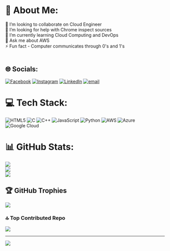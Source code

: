 # 💫 About Me:
👯 I’m looking to collaborate on Cloud Engineer<br>🤝 I’m looking for help with Chrome inspect sources<br>🌱 I’m currently learning Cloud Computing and DevOps<br>💬 Ask me about AWS<br>⚡ Fun fact - Computer communicates through 0's and 1's‍<br><br>


## 🌐 Socials:
[![Facebook](https://img.shields.io/badge/Facebook-%231877F2.svg?logo=Facebook&logoColor=white)](https://facebook.com/jltalokraj87) [![Instagram](https://img.shields.io/badge/Instagram-%23E4405F.svg?logo=Instagram&logoColor=white)](https://instagram.com/jltalokraj) [![LinkedIn](https://img.shields.io/badge/LinkedIn-%230077B5.svg?logo=linkedin&logoColor=white)](https://linkedin.com/in/jlt-alok-raj) [![email](https://img.shields.io/badge/Email-D14836?logo=gmail&logoColor=white)](mailto:alokraj87094@gmail.com) 

# 💻 Tech Stack:
![HTML5](https://img.shields.io/badge/html5-%23E34F26.svg?style=for-the-badge&logo=html5&logoColor=white) ![C](https://img.shields.io/badge/c-%2300599C.svg?style=for-the-badge&logo=c&logoColor=white) ![C++](https://img.shields.io/badge/c++-%2300599C.svg?style=for-the-badge&logo=c%2B%2B&logoColor=white) ![JavaScript](https://img.shields.io/badge/javascript-%23323330.svg?style=for-the-badge&logo=javascript&logoColor=%23F7DF1E) ![Python](https://img.shields.io/badge/python-3670A0?style=for-the-badge&logo=python&logoColor=ffdd54) ![AWS](https://img.shields.io/badge/AWS-%23FF9900.svg?style=for-the-badge&logo=amazon-aws&logoColor=white) ![Azure](https://img.shields.io/badge/azure-%230072C6.svg?style=for-the-badge&logo=microsoftazure&logoColor=white) ![Google Cloud](https://img.shields.io/badge/GoogleCloud-%234285F4.svg?style=for-the-badge&logo=google-cloud&logoColor=white)
# 📊 GitHub Stats:
![](https://github-readme-stats.vercel.app/api?username=jltalokraj87&theme=dark&hide_border=false&include_all_commits=false&count_private=false)<br/>
![](https://nirzak-streak-stats.vercel.app/?user=jltalokraj87&theme=dark&hide_border=false)<br/>
![](https://github-readme-stats.vercel.app/api/top-langs/?username=jltalokraj87&theme=dark&hide_border=false&include_all_commits=false&count_private=false&layout=compact)

## 🏆 GitHub Trophies
![](https://github-profile-trophy.vercel.app/?username=jltalokraj87&theme=radical&no-frame=false&no-bg=true&margin-w=4)

### 🔝 Top Contributed Repo
![](https://github-contributor-stats.vercel.app/api?username=jltalokraj87&limit=5&theme=dark&combine_all_yearly_contributions=true)

---
[![](https://visitcount.itsvg.in/api?id=jltalokraj87&icon=6&color=0)](https://visitcount.itsvg.in)

<!-- Proudly created with GPRM ( https://gprm.itsvg.in ) -->